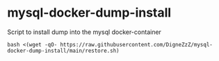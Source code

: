 # mysql-docker-dump-install
Script to install dump into the mysql docker-container

```
bash <(wget -qO- https://raw.githubusercontent.com/DigneZzZ/mysql-docker-dump-install/main/restore.sh)
```
